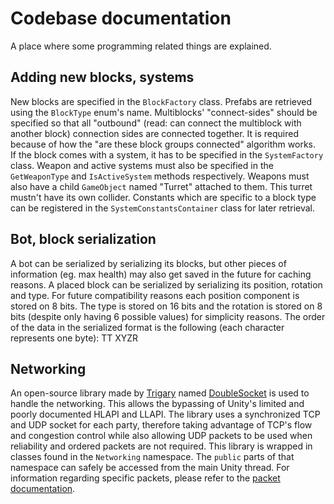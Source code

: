 # Codebase documentation

A place where some programming related things are explained.

## Adding new blocks, systems

New blocks are specified in the `BlockFactory` class.
Prefabs are retrieved using the `BlockType` enum's name.
Multiblocks' "connect-sides" should be specified so that all "outbound"
(read: can connect the multiblock with another block) connection sides are connected together.
It is required because of how the "are these block groups connected" algorithm works.  
If the block comes with a system, it has to be specified in the `SystemFactory` class.
Weapon and active systems must also be specified in the `GetWeaponType` and
`IsActiveSystem` methods respectively.
Weapons must also have a child `GameObject` named "Turret" attached to them.
This turret mustn't have its own collider.
Constants which are specific to a block type can be registered in the
`SystemConstantsContainer` class for later retrieval.

## Bot, block serialization

A bot can be serialized by serializing its blocks, but other pieces of information
(eg. max health) may also get saved in the future for caching reasons.
A placed block can be serialized by serializing its position, rotation and type.
For future compatibility reasons each position component is stored on 8 bits.
The type is stored on 16 bits and the rotation is stored on 8 bits
(despite only having 6 possible values) for simplicity reasons.
The order of the data in the serialized format is the following
(each character represents one byte): TT XYZR

## Networking

An open-source library made by [Trigary](https://github.com/Trigary) named
[DoubleSocket](https://github.com/Trigary/DoubleSocket) is used to handle the networking.
This allows the bypassing of Unity's limited and poorly documented HLAPI and LLAPI.
The library uses a synchronized TCP and UDP socket for each party,
therefore taking advantage of TCP's flow and congestion control while also allowing
UDP packets to be used when reliability and ordered packets are not required.
This library is wrapped in classes found in the `Networking` namespace.
The `public` parts of that namespace can safely be accessed from the main Unity thread.
For information regarding specific packets, please refer to the [packet documentation](packets.md).
